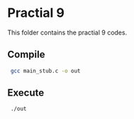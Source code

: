 # Practial 9

This folder contains the practial 9 codes.

## Compile

```bash
 gcc main_stub.c -o out
```

## Execute

```bash
 ./out
```
